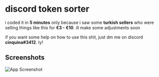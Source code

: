 # discord token sorter

i coded it in **5 minutes** only because i saw some **turkish sellers** who were selling things like this for **€3 - €10**. ill make some adjustments soon

if you want some help on how to use this shit, just dm me on discord **cinquina#3412**. ly!

## Screenshots

![App Screenshot](https://i.imgur.com/SAqSppm.png)
